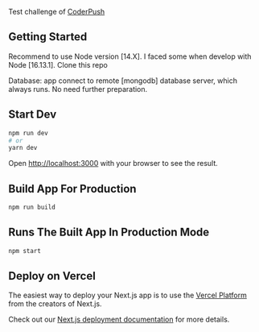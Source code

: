 Test challenge of [CoderPush](https://coderpush.slite.com/p/note/KBDzEw4AZ7W2qCLM13RRho)
## Getting Started

Recommend to use Node version [14.X]. I faced some when develop with Node [16.13.1].
Clone this repo

Database: app connect to remote [mongodb] database server, which always runs. No need further preparation.

## Start Dev
```bash
npm run dev
# or
yarn dev
```

Open [http://localhost:3000](http://localhost:3000) with your browser to see the result.

## Build App For Production

```bash
npm run build
```

## Runs The Built App In Production Mode

```bash
npm start
```
## Deploy on Vercel

The easiest way to deploy your Next.js app is to use the [Vercel Platform](https://vercel.com/new?utm_medium=default-template&filter=next.js&utm_source=create-next-app&utm_campaign=create-next-app-readme) from the creators of Next.js.

Check out our [Next.js deployment documentation](https://nextjs.org/docs/deployment) for more details.
